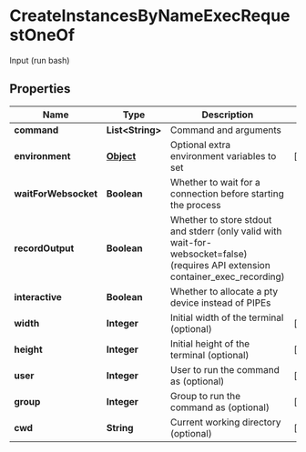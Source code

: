 

# CreateInstancesByNameExecRequestOneOf

Input (run bash)
## Properties

Name | Type | Description | Notes
------------ | ------------- | ------------- | -------------
**command** | **List&lt;String&gt;** | Command and arguments | 
**environment** | [**Object**](.md) | Optional extra environment variables to set |  [optional]
**waitForWebsocket** | **Boolean** | Whether to wait for a connection before starting the process | 
**recordOutput** | **Boolean** | Whether to store stdout and stderr (only valid with wait-for-websocket&#x3D;false) (requires API extension container_exec_recording) | 
**interactive** | **Boolean** | Whether to allocate a pty device instead of PIPEs | 
**width** | **Integer** | Initial width of the terminal (optional) |  [optional]
**height** | **Integer** | Initial height of the terminal (optional) |  [optional]
**user** | **Integer** | User to run the command as (optional) |  [optional]
**group** | **Integer** | Group to run the command as (optional) |  [optional]
**cwd** | **String** | Current working directory (optional) |  [optional]



